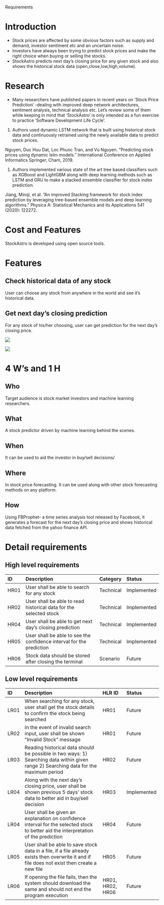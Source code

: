 ﻿Requirements
# Introduction
- Stock prices are affected by some obvious factors such as supply and demand, investor sentiment etc and an uncertain noise.
- Investors have always been trying to predict stock prices and make the right choice when buying or selling the stocks.
- StockAstro predicts next day’s closing price for any given stock and also shows the historical stock data (open,close,low,high,volume).
# Research
- Many researchers have published papers in recent years on ‘Stock Price Prediction’ -dealing with improved deep network architectures, sentiment analysis, technical analysis etc. Let’s review some of them while keeping in mind that ‘StockAstro’ is only intended as a fun exercise to practice ‘Software Development Life Cycle’.
1. Authors used dynamic LSTM network that is built using historical stock data and continuously retrained using the newly available data to predict stock prices.

Nguyen, Duc Huu Dat, Loc Phuoc Tran, and Vu Nguyen. ”Predicting stock prices using dynamic lstm models.” International Conference on Applied Informatics Springer, Cham, 2019.

1. Authors implemented various state of the art tree based classifiers such as XGBoost and LightGBM along with deep learning methods such as LSTM and GRU to make a stacked ensemble classifier for stock index prediction.

Jiang, Minqi, et al. ”An improved Stacking framework for stock index prediction by leveraging tree-based ensemble models and deep learning algorithms.” Physica A: Statistical Mechanics and its Applications 541 (2020): 122272.
# Cost and Features
StockAstro is developed using open source tools.
# Features
## Check historical data of any stock
User can choose any stock from anywhere in the world and see it’s historical data.
## Get next day’s closing prediction
For any stock of his/her choosing, user can get prediction for the next day’s closing price.

![](Aspose.Words.b894a8b5-2cdd-4018-b7ca-f3dad8d11aac.001.png)

![](Aspose.Words.b894a8b5-2cdd-4018-b7ca-f3dad8d11aac.002.png)
# 4 W’s and 1 H
## Who
Target audience is stock market investors and machine learning researchers.
## What
A stock predictor driven by machine learning behind the scenes.
## When
It can be used to aid the investor in buy/sell decisions/

## Where
In stock price forecasting. It can be used along with other stock forecasting methods on any platform.
## How
Using FBProphet- a time series analysis tool released by Facebook, it generates a forecast for the next day’s closing price and shows historical data fetched from the yahoo finance API.
# Detail requirements
## High level requirements

|ID|Description|Category|Status|
| :- | :- | :- | :- |
|HR01|User shall be able to search for any stock|Technical|Implemented|
|HR02|User shall be able to read historical data for the selected stock|Technical|Implemented|
|HR04|User shall be able to get next day’s closing prediction|Technical|Implemented|
|HR05|User shall be able to see the confidence interval for the prediction|Technical|Implemented|
|HR06|Stock data should be stored after closing the terminal|Scenario|Future|

## Low level requirements

|ID|Description|HLR ID|Status|
| :- | :- | :- | :- |
|LR01|When searching for any stock, user shall get the stock details to confirm the stock being searched|HR01|Future|
|LR02|In the event of invalid search input, user shall be shown “Invalid Stock” message|HR01|Future|
|LR03|Reading historical data should be possible in two ways: 1) Searching data within given range 2) Searching data for the maximum period|HR02|Future|
|LR04|Along with the next day’s closing price, user shall be shown previous 5 days’ stock data to better aid in buy/sell decision|HR03|Implemented|
|LR04|User shall be given an explanation on confidence interval for the selected stock to better aid the interpretation of the prediction|HR04|Future|
|LR05|User shall be able to save stock data in a file, if a file already exists then overwrite it and if file does not exist then create a new file|HR05|Future|
|LR06|If opening the file fails, then the system should download the same and should not end the program execution|HR01, HR02, HR06|Future|


